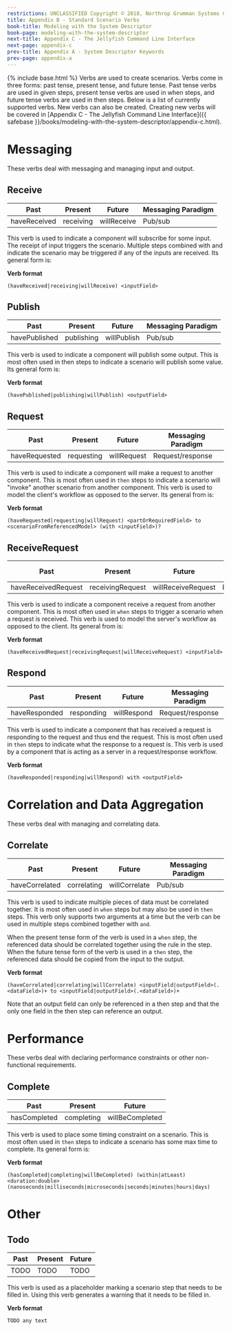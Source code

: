 ```yaml
---
restrictions: UNCLASSIFIED Copyright © 2018, Northrop Grumman Systems Corporation
title: Appendix B - Standard Scenario Verbs
book-title: Modeling with the System Descriptor
book-page: modeling-with-the-system-descriptor
next-title: Appendix C - The Jellyfish Command Line Interface
next-page: appendix-c
prev-title: Appendix A - System Descriptor Keywords
prev-page: appendix-a
---
```

{% include base.html %}
Verbs are used to create scenarios.  Verbs come in three forms: past tense, present tense, and
future tense.  Past tense verbs are used in given steps, present tense verbs are used in when steps, and future tense
verbs are used in then steps.  Below is a list of currently supported verbs.  New verbs can also be created.  Creating
new verbs will be covered in
[Appendix C - The Jellyfish Command Line Interface]({{ safebase }}/books/modeling-with-the-system-descriptor/appendix-c.html).

# Messaging
These verbs deal with messaging and managing input and output.

## Receive

| Past | Present | Future | Messaging Paradigm |
|------|---------|--------|--------------------|
| haveReceived | receiving | willReceive | Pub/sub |

This verb is used to indicate a component will subscribe for some input.  The receipt of input triggers the scenario.
Multiple steps combined with and indicate the scenario may be triggered if any of the inputs are received.  Its general
form is:

**Verb format**
```
(haveReceived|receiving|willReceive) <inputField>
```

## Publish

| Past | Present | Future | Messaging Paradigm |
|------|---------|--------|--------------------|
| havePublished | publishing | willPublish | Pub/sub |

This verb is used to indicate a component will publish some output.  This is most often used in then steps to indicate a
scenario will publish some value.  Its general form is:

**Verb format**
```
(havePublished|publishing|willPublish) <outputField>
```

## Request 

| Past | Present | Future | Messaging Paradigm |
|------|---------|--------|--------------------|
| haveRequested | requesting | willRequest | Request/response|

This verb is used to indicate a component will make a request to another component.  This is most often used in `then`
steps to indicate a scenario will "invoke" another scenario from another component.  This verb is used to model the
client's workflow as opposed to the server.  Its general from is:

**Verb format**
```
(haveRequested|requesting|willRequest) <partOrRequiredField> to <scenarioFromReferencedModel> (with <inputField>)?
```

## ReceiveRequest  

| Past | Present | Future | Messaging Paradigm |
|------|---------|--------|--------------------|
| haveReceivedRequest | receivingRequest | willReceiveRequest | Request/response|

This verb is used to indicate a component receive a request from another component.  This is most often used in `when`
steps to trigger a scenario when a request is received.  This verb is used to model the server's workflow as opposed to
the client.  Its general from is:

**Verb format**
```
(haveReceivedRequest|receivingRequest|willReceiveRequest) <inputField>
```

## Respond   

| Past | Present | Future | Messaging Paradigm |
|------|---------|--------|--------------------|
| haveResponded | responding | willRespond | Request/response|

This verb is used to indicate a component that has received a request is responding to the request and thus end the
request.  This is most often used in `then` steps to indicate what the response to a request is.  This verb is used by a
component that is acting as a server in a request/response workflow. 

**Verb format**
```
(haveResponded|responding|willRespond) with <outputField>
```

# Correlation and Data Aggregation
These verbs deal with managing and correlating data.

## Correlate    

| Past | Present | Future | Messaging Paradigm |
|------|---------|--------|--------------------|
| haveCorrelated | correlating | willCorrelate | Pub/sub|

This verb is used to indicate multiple pieces of data must be correlated together.  It is most often used in `when`
steps but may also be used in `then` steps.  This verb only supports two arguments at a time but the verb can be used in
multiple steps combined together with `and`.

When the present tense form of the verb is used in a `when` step, the referenced data should be correlated together
using the rule in the step.  When the future tense form of the verb is used in a `then` step, the referenced data should
be copied from the input to the output.

**Verb format**
```
(haveCorrelated|correlating|willCorrelate) <inputField|outputField>(.<dataField>)+ to <inputField|outputField>(.<dataField>)+
```

Note that an output field can only be referenced in a then step and that the only one field in the then step can
reference an output.

# Performance
These verbs deal with declaring performance constraints or other non-functional requirements.

## Complete 

| Past | Present | Future |
|------|---------|--------|
| hasCompleted | completing | willBeCompleted |

This verb is used to place some timing constraint on a scenario.  This is most often used in `then` steps to indicate a
scenario has some max time to complete.  Its general form is:

**Verb format**
```
(hasCompleted|completing|willBeCompleted) (within|atLeast) <duration:double> (nanoseconds|milliseconds|microseconds|seconds|minutes|hours|days)
```

# Other

## Todo

| Past | Present | Future |
|------|---------|--------|
| TODO | TODO    | TODO   |

This verb is used as a placeholder marking a scenario step that needs to be filled in. Using this verb generates a
warning that it needs to be filled in.

**Verb format**
```
TODO any text
```
